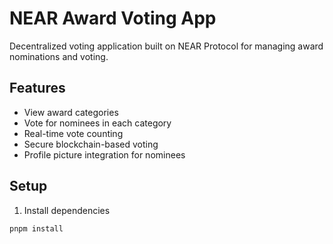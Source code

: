 # NEAR Award Voting App

Decentralized voting application built on NEAR Protocol for managing award nominations and voting.

## Features
- View award categories
- Vote for nominees in each category
- Real-time vote counting
- Secure blockchain-based voting
- Profile picture integration for nominees

## Setup
1. Install dependencies
```bash
pnpm install